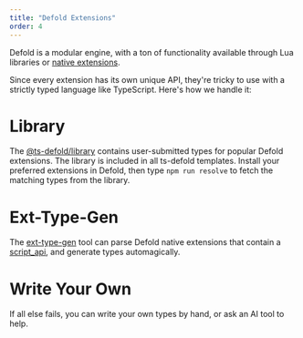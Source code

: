 ```yaml
---
title: "Defold Extensions"
order: 4
---
```


Defold is a modular engine, with a ton of functionality available through 
Lua libraries or [native extensions](https://defold.com/manuals/extensions/).

Since every extension has its own unique API, they're tricky to use with 
a strictly typed language like TypeScript. Here's how we handle it:

# Library

The [@ts-defold/library](https://github.com/ts-defold/library) contains user-submitted 
types for popular Defold extensions. The library is included in all ts-defold templates. 
Install your preferred extensions in Defold, then type `npm run resolve` to fetch 
the matching types from the library.

# Ext-Type-Gen

The [ext-type-gen](https://github.com/thinknathan/tsd-ext-type-gen) tool can parse 
Defold native extensions that contain a [script_api](https://defold.com/manuals/extensions-script-api/), 
and generate types automagically.

# Write Your Own

If all else fails, you can write your own types by hand, or ask an AI tool to help.
